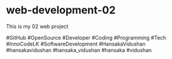 # web-development-02
This is my 02 web project

#GitHub #OpenSource #Developer #Coding #Programming #Tech #InnoCodeLK #SoftwareDevelopment #HansakaVidushan #hansakavidushan #hansaka_vidushan #hansaka #vidushan